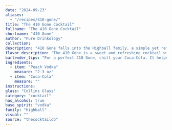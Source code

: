 ```yaml
---
date: "2024-09-23"
aliases:
  - "/recipes/410-gone/"
title: "The 410 Gone Cocktail"
fullname: "The 410 Gone Cocktail"
shortname: "410 Gone"
author: "Pure Drinkology"
collection:
description: "410 Gone falls into the Highball family, a simple yet refreshing category. It's likely a modern creation, combining the classic soda-and-spirit mix with the popularity of fruit-infused vodkas. The name, referencing an area code, suggests a regional or local origin. "
flavor_description: "The 410 Gone is a sweet and refreshing cocktail with a playful balance of flavors. The Peach Vodka provides a smooth, fruity base, while the Coca-Cola adds a classic cola sweetness and a hint of spice. The combination creates a delightful mix of peach, vanilla, and caramel notes, resulting in a satisfyingly sweet and fizzy drink that's perfect for any occasion. "
bartender_tips: "For a perfect 410 Gone, chill your Coca-Cola. It helps maintain the fizz and keeps the drink refreshingly cold. Use good quality peach vodka for a more pronounced flavor. Don't over-pour the vodka; a 1:2 ratio with Coca-Cola is ideal. A simple garnish of a peach slice or a maraschino cherry adds a touch of elegance. "
ingredients:
  - item: "Peach Vodka"
    measure: "2-3 oz"
  - item: "Coca-Cola"
    measure: ""
instructions:
glass: "Collins Glass"
category: "cocktail"
has_alcohol: true
base_spirit: "vodka"
family: "highball"
visual: ""
source: "thecocktaildb"
---
```


